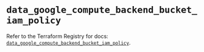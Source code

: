 # `data_google_compute_backend_bucket_iam_policy`

Refer to the Terraform Registry for docs: [`data_google_compute_backend_bucket_iam_policy`](https://registry.terraform.io/providers/hashicorp/google-beta/6.13.0/docs/data-sources/google_compute_backend_bucket_iam_policy).
